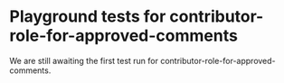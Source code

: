 # Playground tests for contributor-role-for-approved-comments
We are still awaiting the first test run for contributor-role-for-approved-comments.
